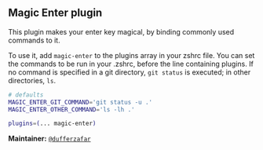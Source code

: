 ## Magic Enter plugin

This plugin makes your enter key magical, by binding commonly used commands to
it.

To use it, add `magic-enter` to the plugins array in your zshrc file. You can
set the commands to be run in your .zshrc, before the line containing plugins.
If no command is specified in a git directory, `git status` is executed; in
other directories, `ls`.

```zsh
# defaults
MAGIC_ENTER_GIT_COMMAND='git status -u .'
MAGIC_ENTER_OTHER_COMMAND='ls -lh .'

plugins=(... magic-enter)
```

**Maintainer:** [`@dufferzafar`](HTTPS://GitHub.Com/dufferzafar)
